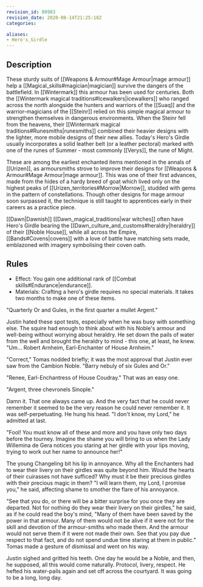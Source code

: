 ```yaml
---
revision_id: 80983
revision_date: 2020-08-14T21:25:18Z
categories:

aliases:
- Hero's_Girdle
---
```



## Description
These sturdy suits of [[Weapons & Armour#Mage Armour|mage armour]] help a [[Magical_skills#magician|magician]] survive the dangers of the battlefield. In [[Wintermark]] this armour has been used for centuries. Both the [[Wintermark magical traditions#Icewalkers|icewalkers]] who ranged across the north alongside the hunters and warriors of the [[Suaq]] and the warrior-magicians of the [[Steinr]] relied on this simple magical armour to strengthen themselves in dangerous environments. When the Steinr fell from the heavens, their [[Wintermark magical traditions#Runesmiths|runesmiths]] combined their heavier designs with the lighter, more mobile designs of their new allies. Today's Hero's Girdle usually incorporates a solid leather belt (or a leather pectoral) marked with one of the runes of Summer - most commonly [[Verys]], the rune of Might.  

These are among the earliest enchanted items mentioned in the annals of [[Urizen]], as armoursmiths strove to improve their designs for [[Weapons & Armour#Mage Armour|mage armour]]. This was one of their first advances, made from the hides of a hardy breed of goat which lived only on the highest peaks of [[Urizen_territories#Morrow|Morrow]], studded with gems in the pattern of constellations. Though other designs for mage armour soon surpassed it, the technique is still taught to apprentices early in their careers as a practice piece. 

[[Dawn|Dawnish]] [[Dawn_magical_traditions|war witches]] often have Hero's Girdle bearing the [[Dawn_culture_and_customs#heraldry|heraldry]] of their [[Noble House]], while all across the Empire, [[Bands#Covens|covens]] with a love of battle have matching sets made, emblazoned with imagery symbolising their coven oath.

## Rules

* Effect: You gain one additional rank of [[Combat skills#Endurance|endurance]].
* Materials: Crafting a hero's girdle requires no special materials. It takes two months to make one of these items.

"Quarterly Or and Gules, in the first quarter a mullet Argent."

Justin hated these spot tests, especially when he was busy with something else. The squire had enough to think about with his Noble's armour and well-being without worrying about heraldry. He set down the pails of water from the well and brought the heraldry to mind - this one, at least, he knew. "Um... Robert Arnheim, Earl-Enchanter of House Arnheim."

"Correct," Tomas nodded briefly; it was the most approval that Justin ever saw from the Cambion Noble. "Barry nebuly of six Gules and Or."

"Renee, Earl-Enchantress of House Coudray." That was an easy one.

"Argent, three chevronels Sinople."

Damn it. That one always came up. And the very fact that he could never remember it seemed to be the very reason he could never remember it. It was self-perpetuating. He hung his head. "I don't know, my Lord," he admitted at last.

"Fool! You must know all of these and more and you have only two days before the tourney. Imagine the shame you will bring to us when the Lady Willemina de Gera notices you staring at her girdle with your lips moving, trying to work out her name to announce her!"

The young Changeling bit his lip in annoyance. Why all the Enchanters had to wear their livery on their girdles was quite beyond him. Would the hearts of their cuirasses not have sufficed? Why must it be their precious girdles with their precious magic in them? "I will learn them, my Lord, I promise you," he said, affecting shame to smother the flare of his annoyance.

"See that you do, or there will be a bitter surprise for you once they are departed. Not for nothing do they wear their livery on their girdles," he said, as if he could read the boy's mind, "Many of them have been saved by the power in that armour. Many of them would not be alive if it were not for the skill and devotion of the armour-smiths who made them. And the armour would not serve them if it were not made their own. See that you pay due respect to that fact, and do not spend undue time staring at them in public." Tomas made a gesture of dismissal and went on his way.

Justin sighed and gritted his teeth. One day he would be a Noble, and then, he supposed, all this would come naturally. Protocol, livery, respect. He hefted his water-pails again and set off across the courtyard. It was going to be a long, long day.
